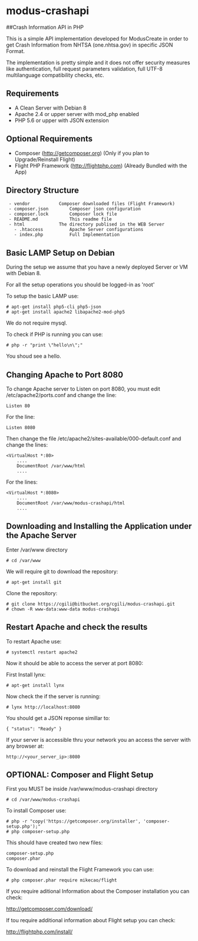 # modus-crashapi

##Crash Information API in PHP

This is a simple API implementation developed for ModusCreate in order to get
Crash Information from NHTSA (one.nhtsa.gov) in specific JSON Format.

The implementation is pretty simple and it does not offer security measures like
authentication, full request parameters validation, full UTF-8 multilanguage
compatibility checks, etc.

## Requirements

- A Clean Server with Debian 8
- Apache 2.4 or upper server with mod_php enabled
- PHP 5.6 or upper with JSON extension

## Optional Requirements

- Composer (http://getcomposer.org) (Only if you plan to Upgrade/Reinstall Flight)
- Flight PHP Framework (http://flightphp.com) (Already Bundled with the App)

## Directory Structure

```
 - vendor			Composer downloaded files (Flight Framework)
 - composer.json		Composer json configuration
 - composer.lock		Composer lock file
 - README.md			This readme file
 - html				The directory publised in the WEB Server
   - .htaccess			Apache Server configurations
   - index.php			Full Implementation
```

## Basic LAMP Setup on Debian

During the setup we assume that you have a newly deployed
Server or VM with Debian 8.

For all the setup operations you should be logged-in as 'root'

To setup the basic LAMP use:

```
# apt-get install php5-cli php5-json
# apt-get install apache2 libapache2-mod-php5
```

We do not require mysql.

To check if PHP is running you can use:

```
# php -r "print \"hello\n\";"
```

You shoud see a hello.

## Changing Apache to Port 8080

To change Apache server to Listen on port 8080, you must edit
/etc/apache2/ports.conf and change the line:

```
Listen 80
```

For the line:

```
Listen 8080
```

Then change the file /etc/apache2/sites-available/000-default.conf
and change the lines:

```
<VirtualHost *:80>
	....
	DocumentRoot /var/www/html
	....
```

For the lines:

```
<VirtualHost *:8080>
	....
	DocumentRoot /var/www/modus-crashapi/html
	....
```

## Downloading and Installing the Application under the Apache Server

Enter /var/www directory

```
# cd /var/www
```

We will require git to download the repository:

```
# apt-get install git
```

Clone the repository:

```
# git clone https://cgili@bitbucket.org/cgili/modus-crashapi.git
# chown -R www-data:www-data modus-crashapi
```

## Restart Apache and check the results

To restart Apache use:

```
# systemctl restart apache2
```

Now it should be able to access the server at port 8080:

First Install lynx:

```
# apt-get install lynx
```

Now check the if the server is running:

```
# lynx http://localhost:8080
```

You should get a JSON reponse simillar to:

```
{ "status": "Ready" }
```

If your server is accessible thru your network
you an access the server with any browser at:

```
http://<your_server_ip>:8080
```

## OPTIONAL: Composer and Flight Setup

First you MUST be inside /var/www/modus-crashapi directory

```
# cd /var/www/modus-crashapi
```

To install Composer use:

```
# php -r "copy('https://getcomposer.org/installer', 'composer-setup.php');"
# php composer-setup.php
```

This should have created two new files:

```
composer-setup.php
composer.phar
```

To download and reinstall the Flight Framework you can use:

```
# php composer.phar require mikecao/flight
```

If you require aditional Information about the Composer installation
you can check:

http://getcomposer.com/download/

If tou require additional information about Flight setup you can
check:

http://flightphp.com/install/

